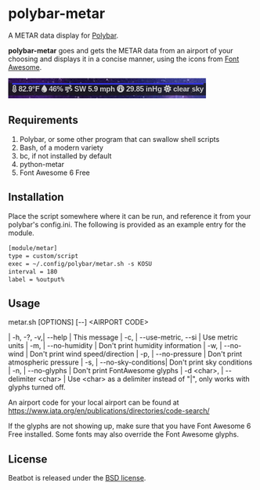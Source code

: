 # polybar-metar

A METAR data display for [Polybar](https://github.com/polybar/polybar).

**polybar-metar** goes and gets the METAR data from an airport of your choosing
and displays it in a concise manner, using the icons from [Font Awesome](https://fontawesome.com/).

![Screenshot](https://raw.githubusercontent.com/cowboyneal/polybar-metar/master/polybar-metar-screenshot.png)

## Requirements

1. Polybar, or some other program that can swallow shell scripts
2. Bash, of a modern variety
3. bc, if not installed by default
4. python-metar
5. Font Awesome 6 Free

## Installation

Place the script somewhere where it can be run, and reference it from your
polybar's config.ini. The following is provided as an example entry for the
module.

    [module/metar]
    type = custom/script
    exec = ~/.config/polybar/metar.sh -s KOSU
    interval = 180
    label = %output%

## Usage

metar.sh [OPTIONS] [--] &lt;AIRPORT CODE&gt;

| -h, -?, -v,| --help             | This message
| -c,        | --use-metric, --si | Use metric units
| -m,        | --no-humidity      | Don't print humidity information
| -w,        | --no-wind          | Don't print wind speed/direction
| -p,        | --no-pressure      | Don't print atmospheric pressure
| -s,        | --no-sky-conditions| Don't print sky conditions
| -n,        | --no-glyphs        | Don't print FontAwesome glyphs
| -d &lt;char&gt;, | --delimiter &lt;char&gt; | Use &lt;char&gt; as a delimiter instead of "|", only works with glyphs turned off.

An airport code for your local airport can be found at
https://www.iata.org/en/publications/directories/code-search/

If the glyphs are not showing up, make sure that you have Font Awesome 6 Free
installed. Some fonts may also override the Font Awesome glyphs.

## License

Beatbot is released under the [BSD license](https://opensource.org/licenses/BSD-3-Clause).
